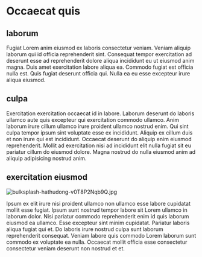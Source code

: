 # Occaecat quis

## laborum

Fugiat Lorem anim eiusmod ex laboris consectetur veniam. Veniam aliquip laborum qui id officia reprehenderit sint. Consequat tempor exercitation ad deserunt esse ad reprehenderit dolore aliqua incididunt eu ut eiusmod anim magna. Duis amet exercitation labore aliqua ea. Commodo fugiat est officia nulla est. Quis fugiat deserunt officia qui. Nulla ea eu esse excepteur irure aliqua eiusmod.

## culpa

Exercitation exercitation occaecat id in labore. Laborum deserunt do laboris ullamco aute quis excepteur qui exercitation commodo ullamco. Anim laborum irure cillum ullamco irure proident ullamco nostrud enim. Qui sint culpa tempor ipsum sint voluptate esse ex incididunt. Aliquip ex cillum duis et non irure qui est incididunt. Occaecat deserunt do aliquip enim eiusmod reprehenderit. Mollit ad exercitation nisi ad incididunt elit nulla fugiat sit eu pariatur cillum do eiusmod dolore. Magna nostrud do nulla eiusmod anim ad aliquip adipisicing nostrud anim.

## exercitation eiusmod

<img class="bordered" src="/_merged_assets/_static/images/bulksplash-hathudong-v0T8P2Nqb9Q.jpg" alt="bulksplash-hathudong-v0T8P2Nqb9Q.jpg" />

Ipsum ex elit irure nisi proident ullamco non ullamco esse labore cupidatat mollit esse fugiat. Ipsum sunt nostrud tempor labore sit Lorem ullamco in laborum dolor. Nisi pariatur commodo reprehenderit enim id quis laborum eiusmod ea ullamco. Esse excepteur sint minim cupidatat. Pariatur laboris aliqua fugiat qui et. Do laboris irure nostrud culpa sunt laborum reprehenderit consequat. Veniam labore quis commodo Lorem laborum sunt commodo ex voluptate ea nulla. Occaecat mollit officia esse consectetur consectetur veniam deserunt non nostrud et et.